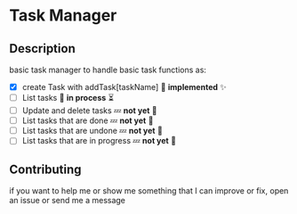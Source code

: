 # Task Manager

## Description 

basic task manager to handle basic task functions as:


[//]: # (:rocket: **implemented** :sparkles: 🚀✨)


[//]: # (:construction: **in process** :hourglass_flowing_sand: 🚧⏳)


[//]: # (:zzz: **not yet** :egg: 💤🥚)


- [x] create Task with addTask[taskName] :rocket: **implemented** :sparkles:
- [ ] List tasks :construction: **in process** :hourglass_flowing_sand:
- [ ] Update and delete tasks :zzz: **not yet** :egg:
- [ ] List tasks that are done :zzz: **not yet** :egg:
- [ ] List tasks that are undone :zzz: **not yet** :egg:
- [ ] List tasks that are in progress :zzz: **not yet** :egg:

## Contributing

if you want to help me or show me something that I can improve or fix, open an issue or send me a message

